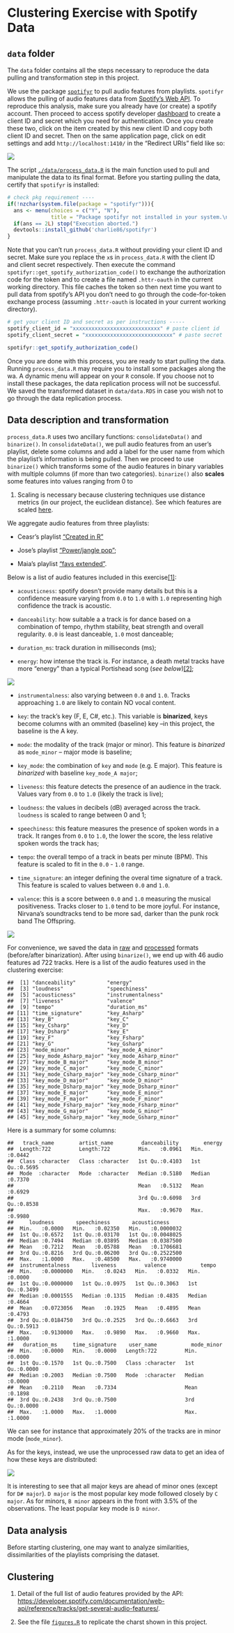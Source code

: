 Clustering Exercise with Spotify Data
================

## `data` folder

The `data` folder contains all the steps necessary to reproduce the data
pulling and transformation step in this project.

We use the package [`spotifyr`](https://github.com/charlie86/spotifyr)
to pull audio features from playlists. `spotifyr` allows the pulling of
audio features data from [Spotify’s Web
API](https://developer.spotify.com/documentation/web-api/). To reproduce
this analysis, make sure you already have (or create) a spotify account.
Then proceed to access spotify developer
[dashboard](https://developer.spotify.com/dashboard/) to create a client
ID and secret which you need for authentication. Once you create these
two, click on the item created by this new client ID and copy both
client ID and secret. Then on the same application page, click on edit
settings and add `http://localhost:1410/` in the “Redirect URls” field
like so:

![](./img/redirect_url.png)

The script
[`./data/process_data.R`](https://github.com/jdemello/mat4376/blob/master/project3/data/process_data.R)
is the main function used to pull and manipulate the data to its final
format. Before you starting pulling the data, certify that `spotifyr` is
installed:

``` r
# check pkg requirement ----
if(!nzchar(system.file(package = "spotifyr"))){
  ans <- menu(choices = c("Y", "N"),
              title = "Package spotifyr not installed in your system.\n\nDo you wish to install it? (The function will thrown an error if 'N')")
  if(ans == 2L) stop("Execution aborted.")
  devtools::install_github('charlie86/spotifyr')
}
```

Note that you can’t run `process_data.R` without providing your client
ID and secret. Make sure you replace the `x`s in `process_data.R` with
the client ID and client secret respectively. Then execute the command
`spotifyr::get_spotify_authorization_code()` to exchange the
authorization code for the token and to create a file named
`.httr-oauth` in the current working directory. This file caches the
token so then next time you want to pull data from spotify’s API you
don’t need to go through the code-for-token exchange process (assuming
`.httr-oauth` is located in your current working directory).

``` r
# get your client ID and secret as per instructions -----
spotify_client_id = "xxxxxxxxxxxxxxxxxxxxxxxxxxxx" # paste client id
spotify_client_secret = "xxxxxxxxxxxxxxxxxxxxxxxxxxxx" # paste secret 

spotifyr::get_spotify_authorization_code()
```

Once you are done with this process, you are ready to start pulling the
data. Running `process_data.R` may require you to install some packages
along the wa. A dynamic menu will appear on your `R` console. If you
choose not to install these packages, the data replication process will
not be successful. We saved the transformed dataset in `data/data.RDS`
in case you wish not to go through the data replication process.

## Data description and transformation

`process_data.R` uses two ancillary functions: `consolidateData()` and
`binarize()`. In `consolidateData()`, we pull audio features from an
user’s playlist, delete some columns and add a label for the user name
from which the playlist’s information is being pulled. Then we proceed
to use `binarize()` which transforms some of the audio features in
binary variables with multiple columns (if more than two categories).
`binarize()` also **scales** some features into values ranging from 0 to
1. Scaling is necessary because clustering techniques use distance
metrics (in our project, the euclidean distance). See which features are
scaled [here](#features_desc).

We aggregate audio features from three playlists:

  - Ceasr’s playlist [“Created in
    R”](https://open.spotify.com/user/csarvi/playlist/5G9vRqFcPFUGBI7VxiQ2pX?si=OyN2TNZeR8KHH-GyC1wQFg)

  - Jose’s playlist [“Power/jangle
    pop”](https://open.spotify.com/user/12186384264/playlist/4kxFwuecMKs0Ax2Uif1Cwk?si=MCXs8oAJQ_OT0GHmoKbHDw);

  - Maia’s playlist [“favs
    extended”](https://open.spotify.com/user/melizabethp/playlist/0BxdQxq9vaDAEo5IXyr6E6?si=Qw2cakpnSCqCBHka98_paA).

<a name="features_desc">Below is a list of audio features included in
this exercise[\[1\]](#link_features):</a>

  - `acousticness`: spotify doesn’t provide many details but this is a
    confidence measure varying from `0.0` to `1.0` with `1.0`
    representing high confidence the track is acoustic.

  - `danceability`: how suitable a a track is for dance based on a
    combination of tempo, rhythm stability, beat strength and overall
    regularity. `0.0` is least danceable, `1.0` most danceable;

  - `duration_ms`: track duration in milliseconds (ms);

  - `energy`: how intense the track is. For instance, a death metal
    tracks have more “energy” than a typical Portishead song (*see
    below*)[\[2\]](#figures_script);

![](./img/portishead_energy.png)

  - `instrumentalness`: also varying between `0.0` and `1.0`. Tracks
    approaching `1.0` are likely to contain NO vocal content.

  - `key`: the track’s key (F, E, C\#, etc.). This variable is
    **binarized**, keys become columns with an ommited (baseline) key
    –in this project, the baseline is the A key.

  - `mode`: the modality of the track (major or minor). This feature is
    *binarized* as `mode_minor` – major mode is baseline;

  - `key_mode`: the combination of `key` and `mode` (e.g. E major). This
    feature is *binarized* with baseline `key_mode_A major`;

  - `liveness`: this feature detects the presence of an audience in the
    track. Values vary from `0.0` to `1.0` (likely the track is live);

  - `loudness`: the values in decibels (dB) averaged across the track.
    `loudness` is scaled to range between 0 and 1;

  - `speechiness`: this feature measures the presence of spoken words in
    a track. It ranges from `0.0` to `1.0`, the lower the score, the
    less relative spoken words the track has;

  - `tempo`: the overall tempo of a track in beats per minute (BPM).
    This feature is scaled to fit in the `0.0` - `1.0` range.

  - `time_signature`: an integer defining the overal time signature of a
    track. This feature is scaled to values between `0.0` and `1.0`.

  - `valence`: this is a score between `0.0` and `1.0` measuring the
    musical positiveness. Tracks closer to `1.0` tend to be more joyful.
    For instance, Nirvana’s soundtracks tend to be more sad, darker than
    the punk rock band The Offspring.

![](./img/nirvana_valence.png)

For convenience, we saved the data in
[raw](https://github.com/jdemello/mat4376/blob/master/project3/data/raw.RDS)
and
[processed](https://github.com/jdemello/mat4376/blob/master/project3/data/data.RDS)
formats (before/after binarization). After using `binarize()`, we end up
with 46 audio features ad 722 tracks. Here is a list of the audio
features used in the clustering exercise:

    ##  [1] "danceability"          "energy"               
    ##  [3] "loudness"              "speechiness"          
    ##  [5] "acousticness"          "instrumentalness"     
    ##  [7] "liveness"              "valence"              
    ##  [9] "tempo"                 "duration_ms"          
    ## [11] "time_signature"        "key_Asharp"           
    ## [13] "key_B"                 "key_C"                
    ## [15] "key_Csharp"            "key_D"                
    ## [17] "key_Dsharp"            "key_E"                
    ## [19] "key_F"                 "key_Fsharp"           
    ## [21] "key_G"                 "key_Gsharp"           
    ## [23] "mode_minor"            "key_mode_A_minor"     
    ## [25] "key_mode_Asharp_major" "key_mode_Asharp_minor"
    ## [27] "key_mode_B_major"      "key_mode_B_minor"     
    ## [29] "key_mode_C_major"      "key_mode_C_minor"     
    ## [31] "key_mode_Csharp_major" "key_mode_Csharp_minor"
    ## [33] "key_mode_D_major"      "key_mode_D_minor"     
    ## [35] "key_mode_Dsharp_major" "key_mode_Dsharp_minor"
    ## [37] "key_mode_E_major"      "key_mode_E_minor"     
    ## [39] "key_mode_F_major"      "key_mode_F_minor"     
    ## [41] "key_mode_Fsharp_major" "key_mode_Fsharp_minor"
    ## [43] "key_mode_G_major"      "key_mode_G_minor"     
    ## [45] "key_mode_Gsharp_major" "key_mode_Gsharp_minor"

Here is a summary for some
    columns:

    ##   track_name        artist_name         danceability        energy      
    ##  Length:722         Length:722         Min.   :0.0961   Min.   :0.0442  
    ##  Class :character   Class :character   1st Qu.:0.4103   1st Qu.:0.5695  
    ##  Mode  :character   Mode  :character   Median :0.5180   Median :0.7370  
    ##                                        Mean   :0.5132   Mean   :0.6929  
    ##                                        3rd Qu.:0.6098   3rd Qu.:0.8538  
    ##                                        Max.   :0.9670   Max.   :0.9980  
    ##     loudness       speechiness       acousticness      
    ##  Min.   :0.0000   Min.   :0.02350   Min.   :0.0000032  
    ##  1st Qu.:0.6572   1st Qu.:0.03170   1st Qu.:0.0048025  
    ##  Median :0.7494   Median :0.03895   Median :0.0387500  
    ##  Mean   :0.7212   Mean   :0.05788   Mean   :0.1706681  
    ##  3rd Qu.:0.8216   3rd Qu.:0.06200   3rd Qu.:0.2522500  
    ##  Max.   :1.0000   Max.   :0.48500   Max.   :0.9740000  
    ##  instrumentalness       liveness         valence           tempo       
    ##  Min.   :0.0000000   Min.   :0.0243   Min.   :0.0332   Min.   :0.0000  
    ##  1st Qu.:0.0000000   1st Qu.:0.0975   1st Qu.:0.3063   1st Qu.:0.3499  
    ##  Median :0.0001555   Median :0.1315   Median :0.4835   Median :0.4664  
    ##  Mean   :0.0723056   Mean   :0.1925   Mean   :0.4895   Mean   :0.4793  
    ##  3rd Qu.:0.0184750   3rd Qu.:0.2525   3rd Qu.:0.6663   3rd Qu.:0.5913  
    ##  Max.   :0.9130000   Max.   :0.9890   Max.   :0.9660   Max.   :1.0000  
    ##   duration_ms     time_signature    user_name           mode_minor    
    ##  Min.   :0.0000   Min.   :0.0000   Length:722         Min.   :0.0000  
    ##  1st Qu.:0.1570   1st Qu.:0.7500   Class :character   1st Qu.:0.0000  
    ##  Median :0.2003   Median :0.7500   Mode  :character   Median :0.0000  
    ##  Mean   :0.2110   Mean   :0.7334                      Mean   :0.1898  
    ##  3rd Qu.:0.2438   3rd Qu.:0.7500                      3rd Qu.:0.0000  
    ##  Max.   :1.0000   Max.   :1.0000                      Max.   :1.0000

We can see for instance that approximately 20% of the tracks are in
minor mode (`mode_minor`).

As for the keys, instead, we use the unprocessed raw data to get an idea
of how these keys are distributed:

![](./img/key_mode_dist.png)

It is interesting to see that all major keys are ahead of minor ones
(except for `D# major`). `D major` is the most popular key mode followed
closely by `C major`. As for minors, `B minor` appears in the front with
3.5% of the observations. The least popular key mode is `D minor`.

## Data analysis

Before starting clustering, one may want to analyze similarities,
dissimilarities of the playlists comprising the dataset.

## Clustering

1.  <a name="link_features">Detail of the full list of audio features
    provided by the API:
    <https://developer.spotify.com/documentation/web-api/reference/tracks/get-several-audio-features/>.</a>

2.  <a name="figures_script">See the file
    [`figures.R`](https://github.com/jdemello/mat4376/blob/master/project3/img/figures.R)
    to replicate the charst shown in this project.</a>
